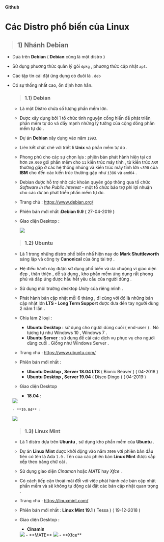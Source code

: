**Github**

# **Các Distro phổ biến của Linux**

>## 1) Nhánh Debian

- Dựa trên **Debian** ( **Debian** cũng là một distro )

- Sử dụng phương thức quản lý gói `dpkg` , phương thức cập nhật `apt`.

- Các tập tin cài đặt ứng dụng có đuôi là `.deb`
- Có sự thống nhất cao, ổn định hơn hẳn.
 
  >### 1.1) Debian
  - Là một Distro chứa số lượng phần mềm lớn.

  - Được xây dựng bởi 1 tổ chức tình nguyện cống hiến để phát triển phần mềm tự do và đẩy mạnh những lý tưởng của cộng đồng phần mềm tự do .

  - Dự án **Debian**  xây dựng vào năm `1993`.
  - Liên kết chặt chẽ với triết lí **Unix** và phần mềm tự do .
  - Phong phú cho các sự chọn lựa : phiên bản phát hành hiện tại có hơn `29.000`  gói phần mềm cho `11` kiến trúc máy tính , từ kiến trúc `ARM` thường gặp ở các hệ thống nhúng và kiến trúc máy tính lớn `s390` của **IBM** cho đến các kiến trúc thường gặp như `i386` và `amd64` .

  - Debian được hỗ trợ nhờ các khoản quyên góp thông qua tổ chức *Software in the Public Interest* - một tổ chức bảo trợ phi lợi nhuận cho các dự án phát triển phần mềm tự do.
  
  - Trang chủ :  https://www.debian.org/

  - Phiên bản mới nhất :**Debian 9.9** ( 27-04-2019 )
  - Giao diện Desktop :

  
    <img src="https://camo.githubusercontent.com/058a1d0542a97d084a032b04ab38e189afe3b58b/68747470733a2f2f692e696d6775722e636f6d2f66504c564459652e706e67" >

   >### 1.2) Ubuntu

   - Là 1 trong những distro phổ biến nhấ hiện nay do **Mark Shuttleworth** sáng lập và công ty **Canonical** của ông tài trợ .
   
   - Hệ điều hành này được sử dụng phổ biến và ưa chuộng vì giao diện đẹp , thân thiện , dễ sử dụng , kho phần mềm ứng dụng rất phong phú và đáp ứng được hầu hết yêu cầu của người dùng .
   - Sử dụng môi trường desktop *Unity* của riêng mình .

   - Phát hành bản cập nhật mỗi 6 tháng , đi cùng với đó là những bản cập nhật lớn **LTS - Long Term Support**  được đưa đến tay người dùng 2 năm 1 lần .

   - Chia làm 2 loại :
      - **Ubuntu Desktop** : sử dụng cho người dùng cuối ( end-user ) . Nó tương tự như Windows 10 , Windows 7 .
      - **Ubuntu Server** : sử dụng để cài các dịch vụ phục vụ cho người dùng cuối . Giống như Windows Server .
    - Trang chủ : https://www.ubuntu.com/

    - Phiên bản mới nhất :
       - **Ubuntu Desktop , Server 18.04 LTS** ( Bionic Beaver ) ( 04-2018 )
       - **Ubuntu Desktop , Server 19.04** ( Disco Dingo ) ( 04-2019 )
    - Giao diện Desktop 
      - **18.04** :
    <img src="https://camo.githubusercontent.com/9244d8447b888b069f7ecbf585d3c5793d8baf41/68747470733a2f2f692e696d6775722e636f6d2f6774444672456f2e6a7067">


      - **19.04** :
    <img src="https://camo.githubusercontent.com/521b21f3dee245da97313da75d8a5e11a609cfe4/68747470733a2f2f692e696d6775722e636f6d2f674177734777552e6a7067">

    >### 1.3) Linux Mint

     -   Là 1 distro dựa trên **Ubuntu** , sử dụng kho phần mềm của **Ubuntu** .

     - Dự án **Linux Mint** được khởi động vào năm `2006` với phiên bản đầu tiên có tên là Ada `1.0` . Tên của các phiên bản **Linux Mint** được sắp xếp theo bảng chữ cái .

    - Sử dụng giao diện *Cinamon* hoặc *MATE* hay *Xfce* .

    - Có cách tiếp cận thoải mái đối với việc phát hành các bản cập nhật phần mềm và sẽ không tự động cài đặt các bản cập nhật quan trọng .

     - Trang chủ : https://linuxmint.com/

     - Phiên bản mới nhất : **Linux Mint 19.1** ( Tessa ) ( 19-12-2018 )

     - Giao diện Desktop :
    
       - **Cinamin**
       <img src="https://camo.githubusercontent.com/8c203682a7f8c72dcb7f556a6bd6a491739ddbb2/68747470733a2f2f692e696d6775722e636f6d2f43776e534e6a5a2e706e67">
       - **MATE**
       <img src="https://camo.githubusercontent.com/1109640619ab4df926d50abdaa82c0b5a5313071/68747470733a2f2f692e696d6775722e636f6d2f636c6c4d7043692e706e67">
       - **Xfce**
       <img src>